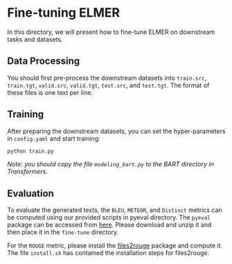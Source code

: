 
# Fine-tuning ELMER

In this directory, we will present how to fine-tune ELMER on downstream tasks and datasets.

## Data Processing

You should first pre-process the downstream datasets into `train.src`, `train.tgt`, `valid.src`, `valid.tgt`, `test.src`, and `test.tgt`. The format of these files is one text per line.


## Training

After preparing the downstream datasets, you can set the hyper-parameters in `config.yaml` and start training:

```python
python train.py
```

*Note: you should copy the file `modeling_bart.py` to the BART directory in Transformers.*

## Evaluation

To evaluate the generated texts, the `BLEU`, `METEOR`, and `Distinct` metrics can be computed using our provided scripts in pyeval directory. The `pyeval` package can be accessed from [here](https://drive.google.com/file/d/1ocbz-H4DqXa3mmkJuN2f6-mMpMQL5zuP/view?usp=sharing). Please download and unzip it and then place it in the `fine-tune` directory. 

For the `ROUGE` metric, please install the [files2rouge](https://github.com/pltrdy/files2rouge) package and compute it. The file `install.sh` has contained the installation steps for files2rouge.


